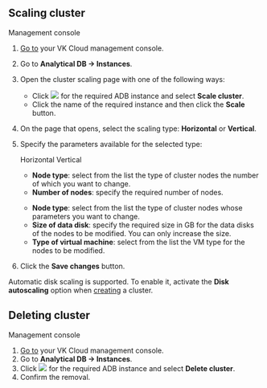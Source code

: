 ## Scaling cluster

<tabs>
<tablist>
<tab>Management console</tab>
</tablist>
<tabpanel>

1. [Go to](https://msk.cloud.vk.com/app/en/) your VK Cloud management console.
1. Go to **Analytical DB → Instances**.
1. Open the cluster scaling page with one of the following ways:

   - Click ![ ](/en/assets/more-icon.svg "inline") for the required ADB instance and select **Scale cluster**.
   - Click the name of the required instance and then click the **Scale** button.

1. On the page that opens, select the scaling type: **Horizontal** or **Vertical**.
1. Specify the parameters available for the selected type:

      <tabs>
      <tablist>
      <tab>Horizontal</tab>
      <tab>Vertical</tab>
      </tablist>
      <tabpanel>

      - **Node type**: select from the list the type of cluster nodes the number of which you want to change.
      - **Number of nodes**: specify the required number of nodes.

      </tabpanel>
      <tabpanel>

      - **Node type**: select from the list the type of cluster nodes whose parameters you want to change.
      - **Size of data disk**: specify the required size in GB for the data disks of the nodes to be modified. You can only increase the size.
      - **Type of virtual machine**: select from the list the VM type for the nodes to be modified.

      </tabpanel>
      </tabs>

1. Click the **Save changes** button.

</tabpanel>
</tabs>

<info>

Automatic disk scaling is supported. To enable it, activate the **Disk autoscaling** option when [creating](../../quick-start/create-adb) a cluster.

</info>

## Deleting cluster

<tabs>
<tablist>
<tab>Management console</tab>
</tablist>
<tabpanel>

1. [Go to](https://msk.cloud.vk.com/app/en/) your VK Cloud management console.
1. Go to **Analytical DB → Instances**.
1. Click ![ ](/en/assets/more-icon.svg "inline") for the required ADB instance and select **Delete cluster**.
1. Confirm the removal.

</tabpanel>
</tabs>
